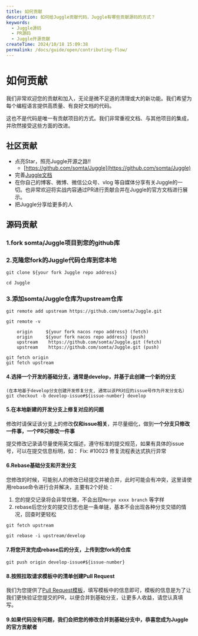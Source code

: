 ```yaml
---
title: 如何贡献
description: 如何给Juggle贡献代码，Juggle有哪些贡献源码的方式？
keywords:
  - Juggle源码
  - PR源码
  - Juggle开源贡献
createTime: 2024/10/18 15:09:38
permalink: /docs/guide/open/contributing-flow/
---
```


#  如何贡献

我们非常欢迎您的贡献和加入，无论是微不足道的清理或大的新功能。我们希望为每个编程语言提供高质量、有良好文档的代码。

这也不是代码是唯一有贡献项目的方式。我们非常重视文档、与其他项目的集成，并欣然接受这些方面的改进。

## 社区贡献

- 点亮Star，照亮Juggle开源之路!!
    - [https://github.com/somta/Juggle](https://github.com/somta/Juggle)
- 完善[Juggle文档](https://github.com/somta/Juggle/tree/develop/docs)
- 在你自己的博客、微博、微信公众号、vlog 等自媒体分享有关Juggle的一切。也非常欢迎将实战内容通过PR进行贡献合并在Juggle的官方文档进行展示。
- 把Juggle分享给更多的人


## 源码贡献

### 1.fork somta/Juggle项目到您的github库

### 2.克隆您fork的Juggle代码仓库到您本地

```
git clone ${your fork Juggle repo address}

cd Juggle
```

### 3.添加somta/Juggle仓库为upstream仓库

```
git remote add upstream https://github.com/somta/Juggle.git

git remote -v 

    origin	   ${your fork nacos repo address} (fetch)
    origin	   ${your fork nacos repo address} (push)
    upstream	https://github.com/somta/Juggle.git (fetch)
    upstream	https://github.com/somta/Juggle.git (push)
    
git fetch origin
git fetch upstream
```

#### 4.选择一个开发的基础分支，通常是develop，并基于此创建一个新的分支

```
(在本地基于develop分支创建开发修复分支, 通常以该PR对应的issue号作为开发分支名）
git checkout -b develop-issue#${issue-number} develop
```

#### 5.在本地新建的开发分支上修复对应的问题

修改时请保证该分支上的修改**仅和issue相关**，并尽量细化，做到**一个分支只修改一件事，一个PR只修改一件事**

提交修改记录请尽量使用英文描述，遵守标准的提交规范，如果有具体的issue号，可以在提交信息标明，如： Fix: #10023 修复流程表达式执行异常

#### 6.Rebase基础分支和开发分支

您修改的时候，可能别人的修改已经提交并被合并，此时可能会有冲突，这里请使用rebase命令进行合并解决，主要有2个好处：

1. 您的提交记录将会非常优雅，不会出现`Merge xxxx branch` 等字样
2. rebase后您分支的提交日志也是一条单链，基本不会出现各种分支交错的情况，回查时更轻松

```
git fetch upstream

git rebase -i upstream/develop
```

#### 7.将您开发完成rebase后的分支，上传到您fork的仓库

```
git push origin develop-issue#${issue-number}
```

#### 8.按照拉取请求模板中的清单创建Pull Request

我们为您提供了[Pull Request模板](/docs/notes/guide/open/pull-request)，填写模板中的信息即可，模板的信息是为了让我们更快验证您提交的PR，以便合并到基础分支，让更多人收益，请您认真填写。

#### 9.如果代码没有问题，我们会把您的修改合并到基础分支中，恭喜您成为Juggle的官方贡献者
